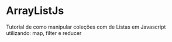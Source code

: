 # ArrayListJs
Tutorial de como manipular coleções com de Listas em Javascript utilizando: map, filter e reducer
